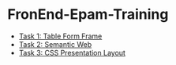 # FronEnd-Epam-Training
- [Task 1: Table Form Frame](https://podexus23.github.io/FronEnd-Epam-Training/task1/index.html)
- [Task 2: Semantic Web](https://podexus23.github.io/FronEnd-Epam-Training/task2/index.html)
- [Task 3: CSS Presentation Layout](https://podexus23.github.io/FronEnd-Epam-Training/task3/index.html)